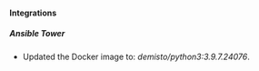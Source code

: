 #### Integrations
##### Ansible Tower
- Updated the Docker image to: *demisto/python3:3.9.7.24076*.
